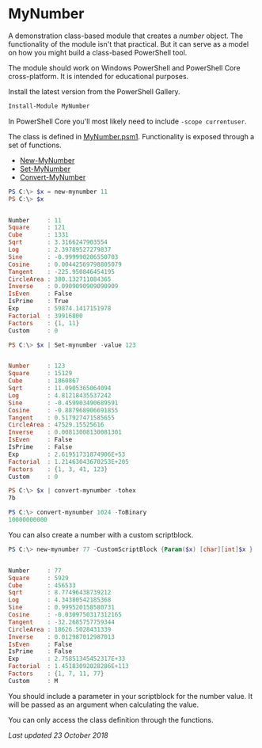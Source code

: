 # MyNumber

A demonstration class-based module that creates a *number* object. The functionality of the module isn't that practical. But it can serve as a model on how you might build a class-based PowerShell tool.

The module should work on Windows PowerShell and PowerShell Core cross-platform. It is intended for educational purposes.

Install the latest version from the PowerShell Gallery.

```powershell
Install-Module MyNumber
```

In PowerShell Core you'll most likely need to include `-scope currentuser`.

The class is defined in [MyNumber.psm1](mynumber.psm1). Functionality is exposed through a set of functions.

+ [New-MyNumber](./docs/New-MyNumber.md)
+ [Set-MyNumber](./docs/Set-MyNumber.md)
+ [Convert-MyNumber](./docs/Convert-MyNumber.md)

```powershell
PS C:\> $x = new-mynumber 11
PS C:\> $x


Number     : 11
Square     : 121
Cube       : 1331
Sqrt       : 3.3166247903554
Log        : 2.39789527279837
Sine       : -0.999990206550703
Cosine     : 0.00442569798805079
Tangent    : -225.950846454195
CircleArea : 380.132711084365
Inverse    : 0.0909090909090909
IsEven     : False
IsPrime    : True
Exp        : 59874.1417151978
Factorial  : 39916800
Factors    : {1, 11}
Custom     : 0

PS C:\> $x | Set-mynumber -value 123


Number     : 123
Square     : 15129
Cube       : 1860867
Sqrt       : 11.0905365064094
Log        : 4.81218435537242
Sine       : -0.459903490689591
Cosine     : -0.887968906691855
Tangent    : 0.517927471585655
CircleArea : 47529.15525616
Inverse    : 0.00813008130081301
IsEven     : False
IsPrime    : False
Exp        : 2.61951731874906E+53
Factorial  : 1.21463043670253E+205
Factors    : {1, 3, 41, 123}
Custom     : 0

PS C:\> $x | convert-mynumber -tohex
7b

PS C:\> convert-mynumber 1024 -ToBinary
10000000000
```

You can also create a number with a custom scriptblock.

```powershell
PS C:\> new-mynumber 77 -CustomScriptBlock {Param($x) [char][int]$x }


Number     : 77
Square     : 5929
Cube       : 456533
Sqrt       : 8.77496438739212
Log        : 4.34380542185368
Sine       : 0.999520158580731
Cosine     : -0.0309750317312165
Tangent    : -32.2685757759344
CircleArea : 18626.5028431339
Inverse    : 0.012987012987013
IsEven     : False
IsPrime    : False
Exp        : 2.75851345452317E+33
Factorial  : 1.45183092028286E+113
Factors    : {1, 7, 11, 77}
Custom     : M
```

You should include a parameter in your scriptblock for the number value. It will be passed as an argument when calculating the value.

You can only access the class definition through the functions.

_Last updated 23 October 2018_